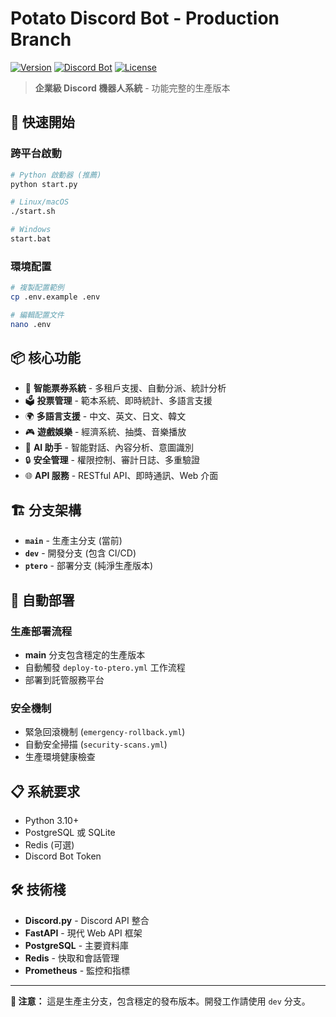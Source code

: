 # Potato Discord Bot - Production Branch

[![Version](https://img.shields.io/badge/version-2025.08.30-blue.svg)](VERSION)
[![Discord Bot](https://img.shields.io/badge/Discord-Bot-7289DA.svg)](https://discord.com)
[![License](https://img.shields.io/badge/license-MIT-green.svg)](LICENSE)

> **企業級 Discord 機器人系統** - 功能完整的生產版本

## 🚀 快速開始

### 跨平台啟動

```bash
# Python 啟動器 (推薦)
python start.py

# Linux/macOS
./start.sh

# Windows
start.bat
```

### 環境配置

```bash
# 複製配置範例
cp .env.example .env

# 編輯配置文件
nano .env
```

## 📦 核心功能

- 🎫 **智能票券系統** - 多租戶支援、自動分派、統計分析
- 🗳️ **投票管理** - 範本系統、即時統計、多語言支援
- 🌍 **多語言支援** - 中文、英文、日文、韓文
- 🎮 **遊戲娛樂** - 經濟系統、抽獎、音樂播放
- 🤖 **AI 助手** - 智能對話、內容分析、意圖識別
- 🔒 **安全管理** - 權限控制、審計日誌、多重驗證
- 🌐 **API 服務** - RESTful API、即時通訊、Web 介面

## 🏗️ 分支架構

- **`main`** - 生產主分支 (當前)
- **`dev`** - 開發分支 (包含 CI/CD)
- **`ptero`** - 部署分支 (純淨生產版本)

## 🔄 自動部署

### 生產部署流程
- **main** 分支包含穩定的生產版本
- 自動觸發 `deploy-to-ptero.yml` 工作流程
- 部署到託管服務平台

### 安全機制
- 緊急回滾機制 (`emergency-rollback.yml`)
- 自動安全掃描 (`security-scans.yml`)
- 生產環境健康檢查

## 📋 系統要求

- Python 3.10+
- PostgreSQL 或 SQLite
- Redis (可選)
- Discord Bot Token

## 🛠️ 技術棧

- **Discord.py** - Discord API 整合
- **FastAPI** - 現代 Web API 框架
- **PostgreSQL** - 主要資料庫
- **Redis** - 快取和會話管理
- **Prometheus** - 監控和指標

---

**📝 注意：** 這是生產主分支，包含穩定的發布版本。開發工作請使用 `dev` 分支。